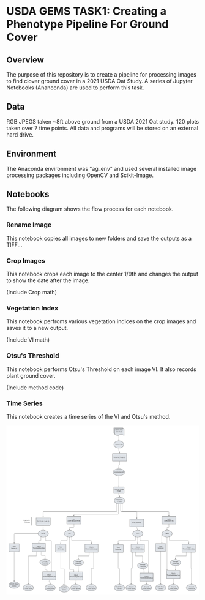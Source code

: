# USDA GEMS TASK1: Creating a Phenotype Pipeline For Ground Cover

## Overview

The purpose of this repository is to create a pipeline for processing images to find clover ground cover in a 2021 USDA Oat Study. A series of Jupyter Notebooks (Ananconda) are used to perform this task.   


## Data 
RGB JPEGS taken ~8ft above ground from a USDA 2021 Oat study. 120 plots taken over 7 time points. All data and programs will be stored on an external hard drive.




## Environment
The Anaconda environment was "ag_env" and used several installed image processing packages including OpenCV and Scikit-Image.


## Notebooks

The following diagram shows the flow process for each notebook. 

### Rename Image

This notebook copies all images to new folders and save the outputs as a TIFF...

### Crop Images

This notebook crops each image to the center 1/9th and  changes the output to show the date after the image.

(Include Crop math)

### Vegetation Index

This notebook perfroms various vegetation indices on the crop images and saves it to a new output. 

(Include VI math)


### Otsu's Threshold

This notebook performs Otsu's Threshold on each image VI. It also records plant ground cover. 


(Include method code)


### Time Series

This notebook creates a time series of the VI and Otsu's method.








!["Figure 1: Data Flow Diagram"](https://github.com/LRosen656/USDA_GEMS_RGB_COVER/blob/main/USDA%20Task%201_higherarchy.png)


